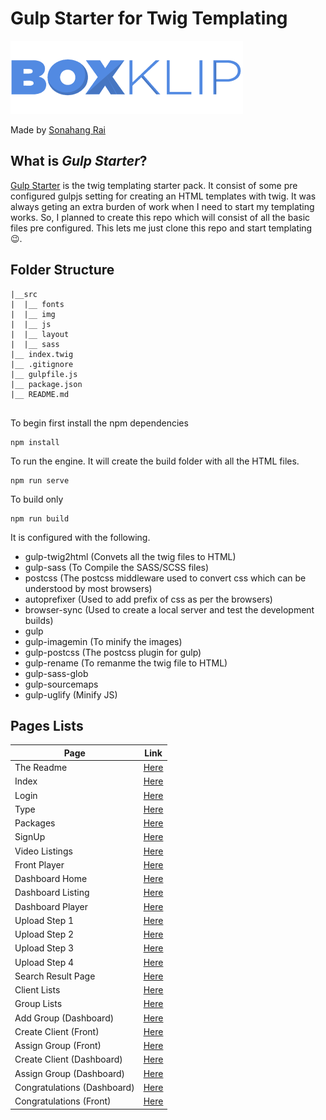# Gulp Starter for Twig Templating

![boxclip](https://github.com/sonangrai/boxClip/blob/master/src/img/common/logo.png?raw=true)

Made by [Sonahang Rai](https://github.com/sonangrai)

## What is _Gulp Starter_?

[Gulp Starter](https://github.com/sonangrai/gulpStarter) is the twig templating starter pack. It consist of some pre configured gulpjs setting for creating an HTML templates with twig. It was always geting an extra burden of work when I need to start my templating works. So, I planned to create this repo which will consist of all the basic files pre configured. This lets me just clone this repo and start templating 😉.

## Folder Structure

```
|__src
|  |__ fonts
|  |__ img
|  |__ js
|  |__ layout
|  |__ sass
|__ index.twig
|__ .gitignore
|__ gulpfile.js
|__ package.json
|__ README.md


```

To begin first install the npm dependencies

```
npm install
```

To run the engine. It will create the build folder with all the HTML files.

```
npm run serve
```

To build only

```
npm run build
```

It is configured with the following.

- gulp-twig2html (Convets all the twig files to HTML)
- gulp-sass (To Compile the SASS/SCSS files)
- postcss (The postcss middleware used to convert css which can be understood by most browsers)
- autoprefixer (Used to add prefix of css as per the browsers)
- browser-sync (Used to create a local server and test the development builds)
- gulp
- gulp-imagemin (To minify the images)
- gulp-postcss (The postcss plugin for gulp)
- gulp-rename (To remanme the twig file to HTML)
- gulp-sass-glob
- gulp-sourcemaps
- gulp-uglify (Minify JS)

## Pages Lists

| Page                        | Link                                                                             |
| --------------------------- | -------------------------------------------------------------------------------- |
| The Readme                  | [Here](https://sonangrai.github.io/boxClip/)                                     |
| Index                       | [Here](https://sonangrai.github.io/boxClip/dist)                                 |
| Login                       | [Here](https://sonangrai.github.io/boxClip/dist/pages/auth/login)                |
| Type                        | [Here](https://sonangrai.github.io/boxClip/dist/pages/auth/type)                 |
| Packages                    | [Here](https://sonangrai.github.io/boxClip/dist/pages/auth/package)              |
| SignUp                      | [Here](https://sonangrai.github.io/boxClip/dist/pages/auth/signup)               |
| Video Listings              | [Here](https://sonangrai.github.io/boxClip/dist/pages/front/)                    |
| Front Player                | [Here](https://sonangrai.github.io/boxClip/dist/pages/front/player)              |
| Dashboard Home              | [Here](https://sonangrai.github.io/boxClip/dist/pages/dashboard/)                |
| Dashboard Listing           | [Here](https://sonangrai.github.io/boxClip/dist/pages/dashboard/videos)          |
| Dashboard Player            | [Here](https://sonangrai.github.io/boxClip/dist/pages/dashboard/player)          |
| Upload Step 1               | [Here](https://sonangrai.github.io/boxClip/dist/pages/dashboard/upload1)         |
| Upload Step 2               | [Here](https://sonangrai.github.io/boxClip/dist/pages/dashboard/upload2)         |
| Upload Step 3               | [Here](https://sonangrai.github.io/boxClip/dist/pages/dashboard/upload3)         |
| Upload Step 4               | [Here](https://sonangrai.github.io/boxClip/dist/pages/dashboard/upload4)         |
| Search Result Page          | [Here](https://sonangrai.github.io/boxClip/dist/pages/front/search)              |
| Client Lists                | [Here](https://sonangrai.github.io/boxClip/dist/pages/dashboard/clients)         |
| Group Lists                 | [Here](https://sonangrai.github.io/boxClip/dist/pages/dashboard/group)           |
| Add Group (Dashboard)       | [Here](https://sonangrai.github.io/boxClip/dist/pages/dashboard/addgroup)        |
| Create Client (Front)       | [Here](https://sonangrai.github.io/boxClip/dist/pages/front/createClients)       |
| Assign Group (Front)        | [Here](https://sonangrai.github.io/boxClip/dist/pages/front/assignGroup)         |
| Create Client (Dashboard)   | [Here](https://sonangrai.github.io/boxClip/dist/pages/dashboard/createClients)   |
| Assign Group (Dashboard)    | [Here](https://sonangrai.github.io/boxClip/dist/pages/dashboard/assignGroup)     |
| Congratulations (Dashboard) | [Here](https://sonangrai.github.io/boxClip/dist/pages/dashboard/congratulations) |
| Congratulations (Front)     | [Here](https://sonangrai.github.io/boxClip/dist/pages/front/congratulations)     |
